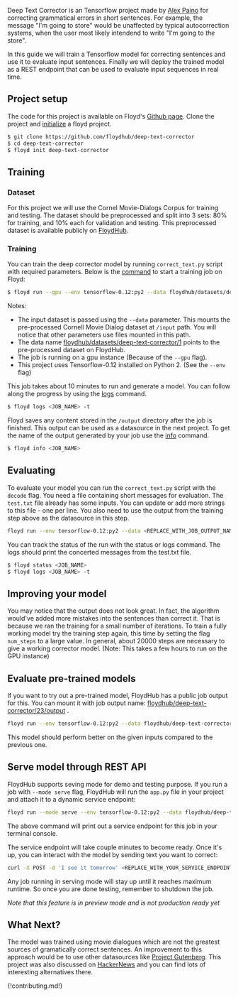 Deep Text Corrector is an Tensorflow project made by [Alex Paino](https://github.com/atpaino/deep-text-corrector) for correcting
grammatical errors in short sentences. For example, the message "I'm going to
store" would be unaffected by typical autocorrection systems, when the user
most likely intendend to write "I'm going to *the* store".

In this guide we will train a Tensorflow model for correcting sentences and use
it to evaluate input sentences.  Finally we will deploy the trained model as a
REST endpoint that can be used to evaluate input sequences in real time.


## Project setup

The code for this project is available on Floyd's [Github page](https://github.com/floydhub/deep-text-corrector). Clone the project and
[initialize](../commands/init) a floyd project.

```bash
$ git clone https://github.com/floydhub/deep-text-corrector
$ cd deep-text-corrector
$ floyd init deep-text-corrector
```


## Training

### Dataset

For this project we will use the Cornel Movie-Dialogs Corpus for training and testing.
The dataset should be preprocessed and split into 3 sets: 80% for training, and 10%
each for validation and testing. This preprocessed dataset is available publicly on
[FloydHub](https://www.floydhub.com/floydhub/datasets/deep-text-corrector/1).


### Training

You can train the deep corrector model by running `correct_text.py` script with required
parameters. Below is the [command](../commands/run) to start a training job on Floyd:

```bash
$ floyd run --gpu --env tensorflow-0.12:py2 --data floydhub/datasets/deep-text-corrector/1 "python correct_text.py --num_steps 1000 --train_path /input/data/movie_dialog_train.txt --val_path /input/data/movie_dialog_val.txt --config DefaultMovieDialogConfig --data_reader_type MovieDialogReader --output_path /output"
```

Notes:

- The input dataset is passed using the `--data` parameter. This mounts the pre-processed
Cornell Movie Dialog dataset at `/input` path. You will notice that other parameters use files
mounted in this path.
- The data name [floydhub/datasets/deep-text-corrector/1](https://www.floydhub.com/floydhub/datasets/deep-text-corrector/1)
points to the pre-processed dataset on FloydHub.
- The job is running on a gpu instance (Because of the `--gpu` flag).
- This project uses Tensorflow-0.12 installed on Python 2. (See the `--env` flag)

This job takes about 10 minutes to run and generate a model. You can follow along the progress
by using the [logs](../commands/logs.md) command.

```bash
$ floyd logs <JOB_NAME> -t
```

Floyd saves any content stored in the `/output` directory after the job is
finished. This output can be used as a datasource in the next project.  To get
the name of the output generated by your job use the
[info](../commands/info.md) command.

```bash
$ floyd info <JOB_NAME>
```


## Evaluating

To evaluate your model you can run the `correct_text.py` script with the `decode` flag.
You need a file containing short messages for evaluation. The `test.txt` file already has some
inputs. You can update or add more strings to this file - one per line. You also need to
use the output from the training step above as the datasource in this step.

```bash
floyd run --env tensorflow-0.12:py2 --data <REPLACE_WITH_JOB_OUTPUT_NAME> "python correct_text.py --train_path /input/data/movie_dialog_train.txt --test_path test.txt --config DefaultMovieDialogConfig --data_reader_type MovieDialogReader --input_path /input --decode"
```

You can track the status of the run with the status or logs command. The logs should print the
concerted messages from the test.txt file.

```bash
$ floyd status <JOB_NAME>
$ floyd logs <JOB_NAME> -t
```


## Improving your model

You may notice that the output does not look great. In fact, the algorithm would've added more
mistakes into the sentences than correct it. That is because we ran the training for a small number
of iterations. To train a fully working model try the training step again, this time by setting
the flag `num_steps` to a large value. In general, about 20000 steps are necessary to give a
working corrector model. (Note: This takes a few hours to run on the GPU instance)

## Evaluate pre-trained models

If you want to try out a pre-trained model, FloydHub has a public job output for
this. You can mount it with job output name:
[floydhub/deep-text-corrector/23/output](https://www.floydhub.com/floydhub/projects/deep-text-corrector/23/output)
.

```bash
floyd run --env tensorflow-0.12:py2 --data floydhub/deep-text-corrector/23/output "python correct_text.py --train_path /input/data/movie_dialog_train.txt --test_path test.txt --config DefaultMovieDialogConfig --data_reader_type MovieDialogReader --input_path /input --decode"
```

This model should perform better on the given inputs compared to the previous one.


## Serve model through REST API

FloydHub supports seving mode for demo and testing purpose. If you run a job
with `--mode serve` flag, FloydHub will run the `app.py` file in your project
and attach it to a dynamic service endpoint:

```bash
floyd run --mode serve --env tensorflow-0.12:py2 --data floydhub/deep-text-corrector/23/output:input
```

The above command will print out a service endpoint for this job in your terminal console.

The service endpoint will take couple minutes to become ready. Once it's up, you can interact with the model by sending text you want to correct:

```bash
curl -X POST -d 'I see it tomorrow' <REPLACE_WITH_YOUR_SERVICE_ENDPOINT>
```

Any job running in serving mode will stay up until it reaches maximum runtime. So
once you are done testing, remember to shutdown the job.

*Note that this feature is in preview mode and is not production ready yet*


## What Next?

The model was trained using movie dialogues which are not the greatest sources of gramatically correct
sentences. An improvement to this approach would be to use other datasources like [Project Gutenberg](https://www.gutenberg.org/).
This project was also discussed on [HackerNews](https://news.ycombinator.com/item?id=13350972) and you can
find lots of interesting alternatives there.

{!contributing.md!}
